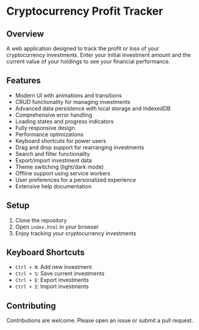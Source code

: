 # Cryptocurrency Profit Tracker

## Overview
A web application designed to track the profit or loss of your cryptocurrency investments. Enter your initial investment amount and the current value of your holdings to see your financial performance.

## Features
- Modern UI with animations and transitions
- CRUD functionality for managing investments
- Advanced data persistence with local storage and IndexedDB
- Comprehensive error handling
- Loading states and progress indicators
- Fully responsive design
- Performance optimizations
- Keyboard shortcuts for power users
- Drag and drop support for rearranging investments
- Search and filter functionality
- Export/import investment data
- Theme switching (light/dark mode)
- Offline support using service workers
- User preferences for a personalized experience
- Extensive help documentation

## Setup
1. Clone the repository
2. Open `index.html` in your browser
3. Enjoy tracking your cryptocurrency investments

## Keyboard Shortcuts
- `Ctrl + N`: Add new investment
- `Ctrl + S`: Save current investments
- `Ctrl + E`: Export investments
- `Ctrl + I`: Import investments

## Contributing
Contributions are welcome. Please open an issue or submit a pull request.